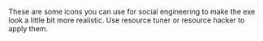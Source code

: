 These are some icons you can use for social engineering to make the exe look a little bit more realistic.
Use resource tuner or resource hacker to apply them.
